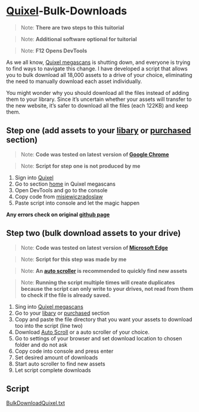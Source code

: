 # [Quixel](https://quixel.com/)-Bulk-Downloads
>Note: **There are two steps to this tuitorial**

>Note: **Additional software optional for tuitorial**

>Note: **F12 Opens DevTools**

As we all know, [Quixel megascans](https://quixel.com/megascans/) is shutting down, and everyone is trying to find ways to navigate this change.
I have developed a script that allows you to bulk download all 18,000 assets to a drive of your choice, eliminating the need to manually download each asset individually.


You might wonder why you should download all the files instead of adding them to your library. Since it’s uncertain whether your assets will transfer to the new website, it’s safer to download all the files (each 122KB) and keep them.

## **Step one (add assets to your [libary](https://quixel.com/megascans/purchased) or [purchased](https://quixel.com/megascans/purchased) section**)

>Note: **Code was tested on latest version of [Google Chrome](https://www.google.com/intl/en_uk/chrome/)**

>Note: **Script for step one is not produced by me**

1. Sign into [Quixel](https://quixel.com/)
2. Go to section [home](https://quixel.com/megascans/home) in Quixel megascans
3. Open DevTools and go to the console
4. Copy code from [misiewiczradoslaw](https://gist.github.com/misiewiczradoslaw/62d045736fe06e44f16c436c6d898d26)
5. Paste script into console and let the magic happen

**Any errors check on original [github page](https://gist.github.com/misiewiczradoslaw/62d045736fe06e44f16c436c6d898d26)**

## **Step two (bulk download assets to your drive)**

>Note: **Code was tested on latest version of [Microsoft Edge](https://www.microsoft.com/en-us/edge/download?msockid=1bc281a54b8f640a107595154f8f66dd&form=MA13FJ)**

>Note: **Script for this step was made by me**

>Note: **An [auto scroller](https://www.softpedia.com/get/Desktop-Enhancements/Other-Desktop-Enhancements/Bahamida-Auto-Scroll.shtml#download) is recommended to quickly find new assets**

>Note: **Running the script multiple times will create duplicates because the script can only write to your drives, not read from them to check if the file is already saved.**

1. Sing into [Quixel megascans](https://quixel.com/megascans/)
2. Go to your [libary](https://quixel.com/megascans/purchased) or [purchased](https://quixel.com/megascans/purchased) section
3. Copy and paste the file directory that you want your assets to download too into the script (line two)
4. Download [Auto Scroll](https://www.softpedia.com/get/Desktop-Enhancements/Other-Desktop-Enhancements/Bahamida-Auto-Scroll.shtml#download) or a auto scroller of your choice.
5. Go to settings of your browser and set download location to chosen folder and do not ask
6. Copy code into console and press enter
7. Set desired amount of downloads
8. Start auto scroller to find new assets 
9. Let script complete downloads

## **Script**


  [BulkDownloadQuixel.txt](https://github.com/user-attachments/files/17263692/BulkDownloadQuixel.txt)
